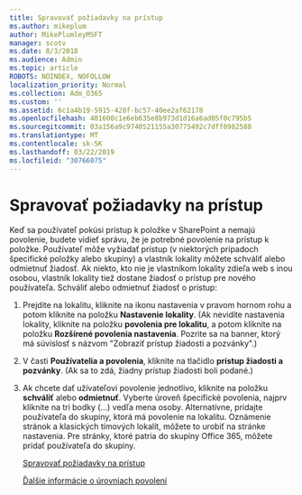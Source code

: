 ```yaml
---
title: Spravovať požiadavky na prístup
ms.author: mikeplum
author: MikePlumleyMSFT
manager: scotv
ms.date: 8/3/2018
ms.audience: Admin
ms.topic: article
ROBOTS: NOINDEX, NOFOLLOW
localization_priority: Normal
ms.collection: Adm_O365
ms.custom: ''
ms.assetid: 6c1a4b19-5915-428f-bc57-40ee2af62178
ms.openlocfilehash: 401600c1e6eb635e8b973d1d16a6ad05f0c795b5
ms.sourcegitcommit: 03a156a9c9740521155a30775492c7dff0982588
ms.translationtype: MT
ms.contentlocale: sk-SK
ms.lasthandoff: 03/22/2019
ms.locfileid: "30766075"
---
```

# <a name="manage-access-requests"></a>Spravovať požiadavky na prístup

Keď sa používateľ pokúsi prístup k položke v SharePoint a nemajú povolenie, budete vidieť správu, že je potrebné povolenie na prístup k položke. Používateľ môže vyžiadať prístup (v niektorých prípadoch špecifické položky alebo skupiny) a vlastník lokality môžete schváliť alebo odmietnuť žiadosť. Ak niekto, kto nie je vlastníkom lokality zdieľa web s inou osobou, vlastník lokality tiež dostane žiadosť o prístup pre nového používateľa. Schváliť alebo odmietnuť žiadosť o prístup:
  
1. Prejdite na lokalitu, kliknite na ikonu nastavenia v pravom hornom rohu a potom kliknite na položku **Nastavenie lokality**. (Ak nevidíte nastavenia lokality, kliknite na položku **povolenia pre lokalitu**, a potom kliknite na položku **Rozšírené povolenia nastavenia**. Pozrite sa na banner, ktorý má súvislosť s názvom "Zobraziť prístup žiadosti a pozvánky".)
    
2. V časti **Používatelia a povolenia**, kliknite na tlačidlo **prístup žiadosti a pozvánky**. (Ak sa to zdá, žiadny prístup žiadosti boli podané.)
    
3. Ak chcete dať užívateľovi povolenie jednotlivo, kliknite na položku **schváliť** alebo **odmietnuť**. Vyberte úroveň špecifické povolenia, najprv kliknite na tri bodky (...) vedľa mena osoby. Alternatívne, pridajte používateľa do skupiny, ktorá má povolenie na lokalitu. Oznámenie stránok a klasických tímových lokalít, môžete to urobiť na stránke nastavenia. Pre stránky, ktoré patria do skupiny Office 365, môžete pridať používateľa do skupiny.
    
    [Spravovať požiadavky na prístup](https://go.microsoft.com/fwlink/?linkid=2008747)
    
    [Ďalšie informácie o úrovniach povolení](https://go.microsoft.com/fwlink/?linkid=867071)
    

